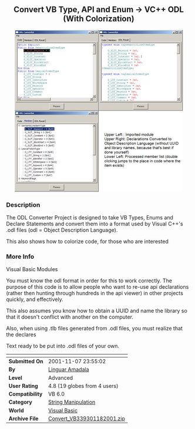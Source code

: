 ﻿<div align="center">

## Convert VB Type, API and Enum \-\> VC\+\+ ODL \(With Colorization\)

<img src="PIC20011171312231938.jpg">
</div>

### Description

The ODL Converter Project is designed to take VB Types, Enums and Declare Statements and convert them into a format used by Visual C++'s .odl files (odl = Object Description Language).

This also shows how to colorize code, for those who are interested
 
### More Info
 
Visual Basic Modules

You must know the odl format in order for this to work correctly. The purpose of this code is to allow people who want to re-use api declarations (rather then hunting through hundreds in the api viewer) in other projects quickly, and effectively.

This also assumes you know how to obtain a UUID and name the library so that it doesn't conflict with another on the computer.

Also, when using .tlb files generated from .odl files, you must realize that the declares

Text ready to be put into .odl files of your own.


<span>             |<span>
---                |---
**Submitted On**   |2001-11-07 23:55:02
**By**             |[Linguar Amadala](https://github.com/Planet-Source-Code/PSCIndex/blob/master/ByAuthor/linguar-amadala.md)
**Level**          |Advanced
**User Rating**    |4.8 (19 globes from 4 users)
**Compatibility**  |VB 6\.0
**Category**       |[String Manipulation](https://github.com/Planet-Source-Code/PSCIndex/blob/master/ByCategory/string-manipulation__1-5.md)
**World**          |[Visual Basic](https://github.com/Planet-Source-Code/PSCIndex/blob/master/ByWorld/visual-basic.md)
**Archive File**   |[Convert\_VB339301182001\.zip](https://github.com/Planet-Source-Code/linguar-amadala-convert-vb-type-api-and-enum-vc-odl-with-colorization__1-28728/archive/master.zip)









